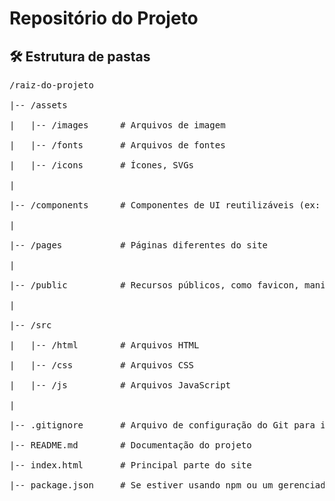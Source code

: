 # Repositório do Projeto

## 🛠 Estrutura de pastas
<pre>
/raiz-do-projeto<br>
|-- /assets<br>
|   |-- /images      # Arquivos de imagem<br>
|   |-- /fonts       # Arquivos de fontes<br>
|   |-- /icons       # Ícones, SVGs<br>
|<br>
|-- /components      # Componentes de UI reutilizáveis (ex: cabeçalhos, rodapés)<br>
|<br>
|-- /pages           # Páginas diferentes do site<br>
|<br>
|-- /public          # Recursos públicos, como favicon, manifest, etc.<br>
|<br>
|-- /src<br>
|   |-- /html        # Arquivos HTML<br>
|   |-- /css         # Arquivos CSS<br>
|   |-- /js          # Arquivos JavaScript<br>
|<br>
|-- .gitignore       # Arquivo de configuração do Git para ignorar certos arquivos<br>
|-- README.md        # Documentação do projeto<br>
|-- index.html       # Principal parte do site<br>
|-- package.json     # Se estiver usando npm ou um gerenciador de pacotes similar<br>
</pre>
